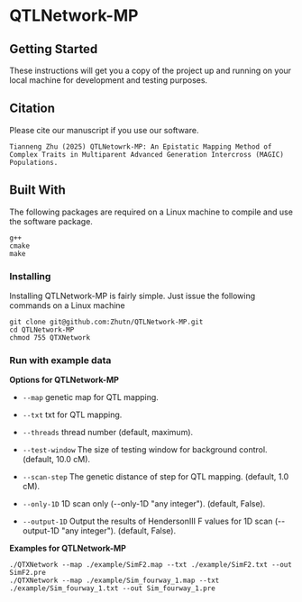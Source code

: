 # QTLNetwork-MP

## Getting Started
These instructions will get you a copy of the project up and running on your local machine for development and testing purposes.

## Citation

Please cite our manuscript if you use our software.

```
Tianneng Zhu (2025) QTLNetowrk-MP: An Epistatic Mapping Method of Complex Traits in Multiparent Advanced Generation Intercross (MAGIC) Populations.
```

## Built With
The following packages are required on a Linux machine to compile and use the software package.

```
g++
cmake
make
```

### Installing
Installing QTLNetwork-MP is fairly simple. Just issue the following commands on a Linux machine

```
git clone git@github.com:Zhutn/QTLNetwork-MP.git
cd QTLNetwork-MP
chmod 755 QTXNetwork
```

### Run with example data

**Options for QTLNetwork-MP**

* `--map` genetic map for QTL mapping.

* `--txt` txt for QTL mapping.

* `--threads` thread number (default, maximum).

* `--test-window` The size of testing window for background control. (default, 10.0 cM).

* `--scan-step` The genetic distance of step for QTL mapping. (default, 1.0 cM).

* `--only-1D` 1D scan only (--only-1D "any integer"). (default, False).

* `--output-1D` Output the results of HendersonIII F values for 1D scan (--output-1D "any integer"). (default, False).

**Examples for QTLNetwork-MP**

```
./QTXNetwork --map ./example/SimF2.map --txt ./example/SimF2.txt --out SimF2.pre
./QTXNetwork --map ./example/Sim_fourway_1.map --txt ./example/Sim_fourway_1.txt --out Sim_fourway_1.pre

```
```
